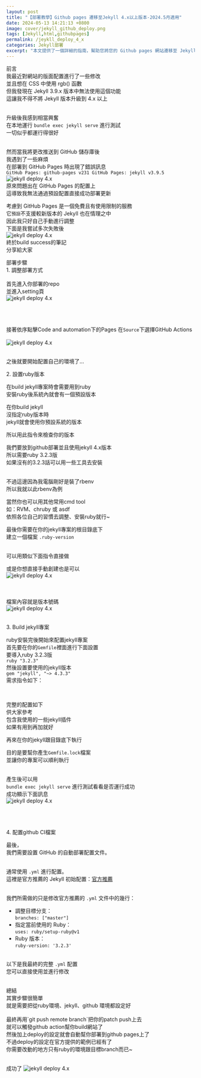 ```yaml
---
layout: post
title: "【部署教學】Github pages 遷移至Jekyll 4.x以上版本-2024.5月適用"
date: 2024-05-13 14:21:13 +0800
image: cover/jekyll_github_deploy.png
tags: [Jekyll,html,githubpages]
permalink: /jeykll_deploy_4_x
categories: Jekyll部署
excerpt: "本文提供了一個詳細的指南，幫助您將您的 Github pages 網站遷移至 Jekyll 4.x 以上版本。涵蓋了各個配置的每個步驟，確保您能夠順利升級並享受 Jekyll 最新版本的強大功能。"
---
```


<div class="c-border-main-title-2">前言</div>
我最近對網站的版面配置進行了一些修改<br>
並且想在 CSS 中使用 rgb() 函數<br>
但我發現在 Jekyll 3.9.x 版本中無法使用這個功能<br>
這讓我不得不將 Jekyll 版本升級到 4.x 以上<br><br>

升級後我感到相當興奮<br>
在本地運行 `bundle exec jekyll serve` 進行測試<br>
一切似乎都運行得很好<br><br>

然而當我將更改推送到 GitHub 儲存庫後<br>
我遇到了一些麻煩<br>
在部署到 GitHub Pages 時出現了錯誤訊息<br>
`GitHub Pages: github-pages v231 GitHub Pages: jekyll v3.9.5 `
<img src="/images/jekyll_deploy/001.png" alt="jekyll deploy 4.x" /><br>
原來問題出在 GitHub Pages 的配置上<br>
這導致我無法通過預設配置直接成功部署更新<br>

考慮到 GitHub Pages 是一個免費且有使用限制的服務<br>
它`預設`不支援較新版本的 Jekyll 也在情理之中<br>
因此我只好自己手動進行調整<br>
下面是我嘗試多次失敗後<br>
<img src="/images/jekyll_deploy/007.png" alt="jekyll deploy 4.x" /><br>
終於build success的筆記<br>
分享給大家<br>

<div class="c-border-main-title-2">部署步驟</div>
<div class="c-border-content-title-1">1. 調整部署方式</div><br>
首先進入你部署的repo<br>
並進入setting頁<br>
<img src="/images/jekyll_deploy/002.png" alt="jekyll deploy 4.x" /><br><br><br><br>

接著依序點擊Code and automation下的Pages
在`Source`下選擇GitHub Actions <br><br>
<img src="/images/jekyll_deploy/003.png" alt="jekyll deploy 4.x" /><br><br>

之後就要開始配置自己的環境了...<br>

<div class="c-border-content-title-1">2. 設置ruby版本</div>

在build jekyll專案時會需要用到ruby<br>
安裝ruby後系統內就會有一個預設版本<br>

在你build jekyll<br>
沒指定ruby版本時<br>
jekyll就會使用你預設系統的版本<br>

所以用此指令來檢查你的版本
<script src="https://gist.github.com/waitzShigoto/9002c7e6d63823d0c59dc2c4720e323d.js"></script>

我們要放到github部署並且使用jekyll 4.x版本<br>
所以需要ruby 3.2.3版<br>
如果沒有的3.2.3話可以用一些工具去安裝<br><br>

不過這邊因為我電腦剛好是裝了rbenv<br>
所以我就以此rbenv為例<br>

<script src="https://gist.github.com/waitzShigoto/e02a03b088c850d4c4bb6802295d7704.js"></script>
當然你也可以用其他常用cmd tool<br>
如：RVM、chruby 或 asdf<br>
依照各位自己的習慣去調整、安裝ruby就行~<br>

最後你需要在你的jekyll專案的根目錄底下<br>
建立一個檔案 `.ruby-version`<br><br>

可以用類似下面指令直接做<br>
<script src="https://gist.github.com/waitzShigoto/bce26899b505b01d4380bbbd2ae29ebb.js"></script>

或是你想直接手動創建也是可以<br>
<img src="/images/jekyll_deploy/004.png" alt="jekyll deploy 4.x" /><br><br><br><br>
檔案內容就是版本號碼<br>
<img src="/images/jekyll_deploy/005.png" alt="jekyll deploy 4.x" /><br><br>

<div class="c-border-content-title-1">3. Build jekyll專案</div>

ruby安裝完後開始來配置jekyll專案<br>
首先要在你的`Gemfile`裡面進行下面設置<br>
要導入ruby 3.2.3版 <br>
`ruby "3.2.3"`<br>
然後設置要使用的jekyll版本<br>
`gem "jekyll", "~> 4.3.3"`<br>
需求指令如下：<br>
<script src="https://gist.github.com/waitzShigoto/b64bfac8864bd597792c65ec75b9f099.js"></script><br>

完整的配置如下<br>
供大家參考<br>
包含我使用的一些jekyll插件<br>
如果有用到再加就好<br>
<script src="https://gist.github.com/waitzShigoto/67631c36472fc3781800e847033d5250.js"></script>

再來在你的jekyll跟目錄底下執行<br>
<script src="https://gist.github.com/waitzShigoto/f860bebfabda529bd7bb3d21e51467ae.js"></script>
目的是要幫你產生`Gemfile.lock`檔案<br>
並讓你的專案可以順利執行<br><br>

產生後可以用<br>
`bundle exec jekyll serve` 進行測試看看是否運行成功<br>
成功顯示下面訊息<br>
<img src="/images/jekyll_deploy/006.png" alt="jekyll deploy 4.x" /><br><br><br><br>

<div class="c-border-content-title-1">4. 配置github CI檔案</div>

最後，<br>
我們需要設置 GitHub 的自動部署配置文件。<br><br>

通常使用 `.yml` 進行配置。<br>
這裡是官方推薦的 Jekyll 初始配置：<a href="https://github.com/actions/starter-workflows/blob/main/pages/jekyll.yml
">官方推薦</a><br><br>

我們所需做的只是修改官方推薦的 `.yml` 文件中的幾行：<br>
- 調整目標分支：<br>
  `branches: ["master"]`<br>
- 指定當前使用的 Ruby：<br>
  `uses: ruby/setup-ruby@v1`<br>
- Ruby 版本：<br>
  `ruby-version: '3.2.3'`<br><br>

以下是我最終的完整 `.yml` 配置<br>
您可以直接使用並進行修改<br>
<script src="https://gist.github.com/waitzShigoto/4f7e0968d7028a9c23e5749db9cc91e8.js"></script><br>

<div class="c-border-main-title-2">總結</div>
其實步驟很簡單<br>
就是需要把從ruby環境、jekyll、github 環境都設定好<br><br>
最終再用`git push remote branch`把你的patch push上去<br>
就可以觸發github action幫你build網站了<br>
然後加上deploy的設定就會自動幫你部署到github pages上了<br>
不過deploy的設定在官方提供的範例已經有了<br>
你需要改動的地方只有ruby的環境跟目標branch而已~<br><br>

成功了
<img src="/images/jekyll_deploy/008.png" alt="jekyll deploy 4.x" />
